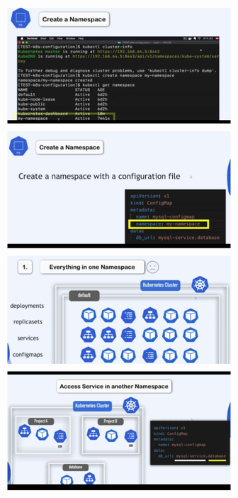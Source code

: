 ![alt text](image-10.png)

![alt text](image-11.png)

![alt text](image-12.png)

![alt text](image-13.png)

